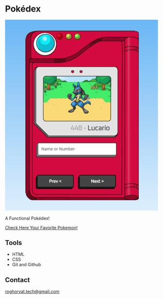 # Pokédex

![preview](./images/Preview.png)

 A Functional Pokédex!

 [Check Here Your Favorite Pokemon!](https://roghorvat.github.io/Pokedex/)

 ## Tools

 - HTML
 - CSS
 - Git and Github

 ## Contact

 roghorvat.tech@gmail.com